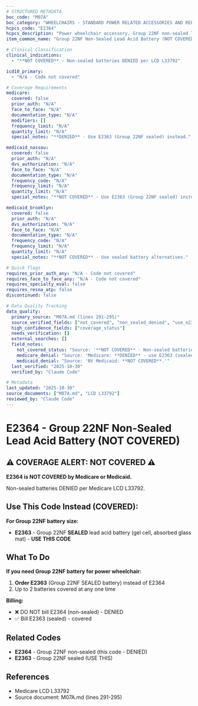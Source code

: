 ```yaml
---
# STRUCTURED METADATA
boc_code: "M07A"
boc_category: "WHEELCHAIRS - STANDARD POWER RELATED ACCESSORIES AND REPAIRS"
hcpcs_code: "E2364"
hcpcs_description: "Power wheelchair accessory, Group 22NF non-sealed lead acid battery, each"
item_common_name: "Group 22NF Non-Sealed Lead Acid Battery (NOT COVERED)"

# Clinical Classification
clinical_indications:
  - "**NOT COVERED** - Non-sealed batteries DENIED per LCD L33792"

icd10_primary:
  - "N/A - Code not covered"

# Coverage Requirements
medicare:
  covered: false
  prior_auth: "N/A"
  face_to_face: "N/A"
  documentation_type: "N/A"
  modifiers: []
  frequency_limit: "N/A"
  quantity_limit: "N/A"
  special_notes: "**DENIED** - Use E2363 (Group 22NF sealed) instead."

medicaid_nassau:
  covered: false
  prior_auth: "N/A"
  dvs_authorization: "N/A"
  face_to_face: "N/A"
  documentation_type: "N/A"
  frequency_code: "N/A"
  frequency_limit: "N/A"
  quantity_limit: "N/A"
  special_notes: "**NOT COVERED** - Use E2363 (Group 22NF sealed) instead."

medicaid_brooklyn:
  covered: false
  prior_auth: "N/A"
  dvs_authorization: "N/A"
  face_to_face: "N/A"
  documentation_type: "N/A"
  frequency_code: "N/A"
  frequency_limit: "N/A"
  quantity_limit: "N/A"
  special_notes: "**NOT COVERED** - Use sealed battery alternatives."

# Quick flags
requires_prior_auth_any: "N/A - Code not covered"
requires_face_to_face_any: "N/A - Code not covered"
requires_specialty_eval: false
requires_resna_atp: false
discontinued: false

# Data Quality Tracking
data_quality:
  primary_source: "M07A.md (lines 291-295)"
  source_verified_fields: ["not_covered", "non_sealed_denied", "use_e2363_instead"]
  high_confidence_fields: ["coverage_status"]
  needs_verification: []
  external_searches: []
  field_notes:
    not_covered_status: "Source: '**NOT COVERED** - Non-sealed batteries DENIED.'"
    medicare_denial: "Source: 'Medicare: **DENIED** - use E2363 (sealed Group 22NF) instead.'"
    medicaid_denial: "Source: 'NY Medicaid: **NOT COVERED**.'"
  last_verified: "2025-10-30"
  verified_by: "Claude Code"

# Metadata
last_updated: "2025-10-30"
source_documents: ["M07A.md", "LCD L33792"]
reviewed_by: "Claude Code"
---
```


# E2364 - Group 22NF Non-Sealed Lead Acid Battery (NOT COVERED)

## ⚠️ COVERAGE ALERT: NOT COVERED ⚠️

**E2364 is NOT COVERED by Medicare or Medicaid.**

Non-sealed batteries DENIED per Medicare LCD L33792.

## Use This Code Instead (COVERED):

**For Group 22NF battery size:**
- **E2363** - Group 22NF **SEALED** lead acid battery (gel cell, absorbed glass mat) - **USE THIS CODE**

## What To Do

**If you need Group 22NF battery for power wheelchair:**
1. **Order E2363** (Group 22NF SEALED battery) instead of E2364
2. Up to 2 batteries covered at any one time

**Billing:**
- ❌ DO NOT bill E2364 (non-sealed) - DENIED
- ✅ Bill E2363 (sealed) - covered

## Related Codes

- **E2364** - Group 22NF non-sealed (this code - DENIED)
- **E2363** - Group 22NF sealed (USE THIS)

## References

- Medicare LCD L33792
- Source document: M07A.md (lines 291-295)
